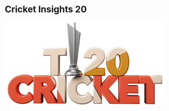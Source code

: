# Cricket Insights 20

<div align="center">
  <img src="https://github.com/Syed-Abid/Cricket-Insights-20/blob/main/Readme%20Image.png" alt="t20 image">
</div>
